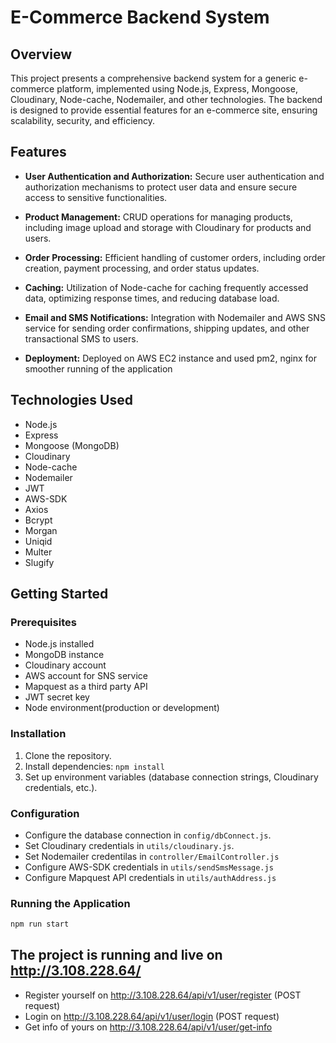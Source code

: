 # E-Commerce Backend System

## Overview

This project presents a comprehensive backend system for a generic e-commerce platform, implemented using Node.js, Express, Mongoose, Cloudinary, Node-cache, Nodemailer, and other technologies. The backend is designed to provide essential features for an e-commerce site, ensuring scalability, security, and efficiency.

## Features

- **User Authentication and Authorization:** Secure user authentication and authorization mechanisms to protect user data and ensure secure access to sensitive functionalities.

- **Product Management:** CRUD operations for managing products, including image upload and storage with Cloudinary for products and users.

- **Order Processing:** Efficient handling of customer orders, including order creation, payment processing, and order status updates.

- **Caching:** Utilization of Node-cache for caching frequently accessed data, optimizing response times, and reducing database load.

- **Email and SMS Notifications:** Integration with Nodemailer and AWS SNS service for sending order confirmations, shipping updates, and other transactional SMS to users.

- **Deployment:** Deployed on AWS EC2 instance and used pm2, nginx for smoother running of the application

## Technologies Used

- Node.js
- Express
- Mongoose (MongoDB)
- Cloudinary
- Node-cache
- Nodemailer
- JWT
- AWS-SDK
- Axios
- Bcrypt
- Morgan
- Uniqid
- Multer
- Slugify

## Getting Started

### Prerequisites

- Node.js installed
- MongoDB instance
- Cloudinary account
- AWS account for SNS service
- Mapquest as a third party API
- JWT secret key
- Node environment(production or development)

### Installation

1. Clone the repository.
2. Install dependencies: `npm install`
3. Set up environment variables (database connection strings, Cloudinary credentials, etc.).

### Configuration

- Configure the database connection in `config/dbConnect.js`.
- Set Cloudinary credentials in `utils/cloudinary.js`.
- Set Nodemailer credentilas in `controller/EmailController.js`
- Configure AWS-SDK credentials in `utils/sendSmsMessage.js`
- Configure Mapquest API credentials in `utils/authAddress.js`

### Running the Application

```bash
npm run start

```

## The project is running and live on http://3.108.228.64/

- Register yourself on http://3.108.228.64/api/v1/user/register (POST request)
- Login on http://3.108.228.64/api/v1/user/login (POST request)
- Get info of yours on http://3.108.228.64/api/v1/user/get-info

